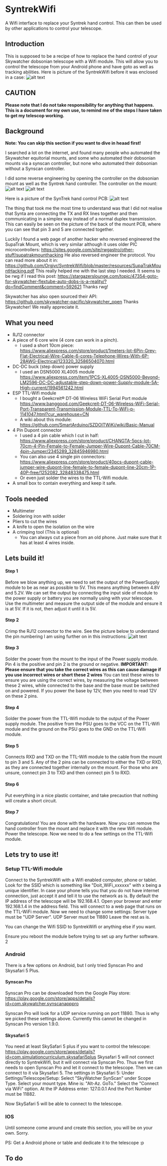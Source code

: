 # SyntrekWifi
A Wifi interface to replace your Syntrek hand control. This can then be used by other applications to control your telescope.

## Introduction
This is supposed to be a recipe of how to replace the hand control of your Skywatcher dobsonian telescope with a Wifi module. This will allow you to control the telescope from your Android phone and have goto as well as tracking abilities.
Here is picture of the SyntrekWifi before it was enclosed in a case:
![alt text](https://github.com/Orgjvr/SyntrekWifi/blob/master/pics/SyntrekWifi-front-no-case.jpg "Front of our new SyntrekWifi module")

## CAUTION
<b>Please note that I do not take responsibility for anything that happens. This is a document for my own use, to remind me of the steps I have taken to get my telescop working.</b>

## Background
<b>Note: You can skip this section if you want to dive in heaad first!</B>

I searched a lot on the internet, and found many people who automated the Skywatcher equitorial mounts, and some who automated their dobsonian mounts via a synscan controller, but none who automated their dobsonian without a Synscan controller.

I did some reverse engineering by opening the controller on the dobsonian mount as well as the Syntrek hand controller.
The controller on the mount:
![alt text](https://github.com/Orgjvr/SyntrekWifi/blob/master/pics/mount-pcb-front.jpg "Front of mount PCB")
![alt text](https://github.com/Orgjvr/SyntrekWifi/blob/master/pics/mount-pcb-back.jpg "Back of mount PCB")

Here is a picture of the SynTrek hand control PCB:
![alt text](https://github.com/Orgjvr/SyntrekWifi/blob/master/pics/mount-pcb-back.Sytrek-HC-back.jpg "Back of hand control PCB")

The thing that took me the most time to understand was that I did not realise that Synta are connecting the TX and RX lines together and then communicating in a simplex way instead of a normal duplex transmission. This can easily be seen on the picture of the back of the mount PCB, where you can see that pin 3 and 5 are connected together.

Luckily I found a web page of another hacker who reversed engineered the SupaTrak Mount, which is very similar although it uses older PIC microcontrollers: https://sites.google.com/site/rwgastro/other-stuff/supatrakmounthacking
He also reversed engineer the protocol. You can read more about it in: https://github.com/Orgjvr/SyntrekWifi/blob/master/resources/SupaTrakMountHacking.pdf
This really helped me with the last step I needed. It seems to be rwg if I read this post: https://stargazerslounge.com/topic/47354-goto-for-skywatcher-flextube-auto-dobs-is-a-reality/?do=findComment&comment=592621 Thanks rwg!

Skywatcher has also open sourced their API: https://github.com/skywatcher-pacific/skywatcher_open
Thanks Skywatcher! We really appreciate it.

## What you need
- RJ12 connector
- A piece of 6 core wire (4 core can work in a pinch). 
  - I used a short 10cm piece: https://www.aliexpress.com/store/product/1meters-lot-6Pin-Grey-Flat-Electrical-Wire-Cable-6-cores-Telephone-Wires-With-6P-28AWG-Electrical/123320_32586504070.html
- DC-DC buck (step down) power supply
  - I used an DSN5000 XL4005 module https://www.aliexpress.com/item/1PCS-XL4005-DSN5000-Beyond-LM2596-DC-DC-adjustable-step-down-power-Supply-module-5A-High-current/1994561242.html
- ESP TTL-Wifi module
  - I bought a Geekcreit® DT-06 Wireless WiFi Serial Port module https://www.banggood.com/Geekcreit-DT-06-Wireless-WiFi-Serial-Port-Transparent-Transmission-Module-TTL-To-WiFi-p-1141047.html?cur_warehouse=CN
  - A wiki about this module: https://github.com/SmartArduino/SZDOITWiKi/wiki/Basic-Manual
- 4 Pin Dupont connector
  - I used a 4 pin cable which I cut in half: https://www.aliexpress.com/store/product/CHANGTA-5pcs-lot-70cm-4-Pin-Female-to-Female-Jumper-Wire-Dupont-Cable-70CM-4pin-Jumper/2345289_32845946980.html
  - You can also use 4 single pin connectors: https://www.aliexpress.com/store/product/40pcs-dupont-cable-jumper-wire-dupont-line-female-to-female-dupont-line-20cm-1P-40P-free/1252082_32848338475.html
  - Or even just solder the wires to the TTL-Wifi module.
- A small box to contain everything and keep it safe.

## Tools needed
  - Multimeter
  - Soldering iron with solder
  - Pliers to cut the wires
  - A knife to open the isolation on the wire
  - A crimping tool (This is optional)
    - You can always cut a piece from an old phone. Just make sure that it has at least 4 wires inside.
  
## Lets build it!
#### Step 1
Before we blow anything up, we need to set the output of the PowerSupply module to be as near as possible to 5V. This means anything between 4.8V and 5.2V. We can set the output by connecting the input side of module to the power supply or battery you are normally using with your telescope. Use the multimeter and measure the output side of the module and ensure it is at 5V. If it is not, then adjust it until it is 5V.

#### Step 2
Crimp the RJ12 connector to the wire. See the picture below to understand the pin numbering I am using further on in this instructions: 
![alt text](https://github.com/Orgjvr/SyntrekWifi/blob/master/pics/rj12.png "RJ12 Pin numbers")

#### Step 3
Solder the power from the mount to the input of the Power supply module. Pin 4 is the positive and pin 2 is the ground or negative. <b>IMPORTANT: Please ensure that you take the correct wires as this can cause damage if you use incorrect wires or short these 2 wires</b> You can test these wires to ensure you are using the correct wires, by measuring the voltage between these 2 wires, while connected to the base and the base must be switched on and powered. If you power the base by 12V, then you need to read 12V on these 2 pins.

#### Step 4
Solder the power from the TTL-Wifi module to the output of the Power supply module. The positive from the PSU goes to the VCC on the TTL-Wifi module and the ground on the PSU goes to the GND on the TTL-Wifi module.   

#### Step 5
Connects RXD and TXD on the TTL-Wifi module to the cable from the mount to pin 3 and 5. Any of the 2 pins can be connected to either the TXD or RXD, as they are connected together internally on the mount. For those who are unsure, connect pin 3 to TXD and then connect pin 5 to RXD.

#### Step 6
Put everything in a nice plastic container, and take precaution that nothing will create a short circuit.

#### Step 7
Congratulations! You are done with the hardware. Now you can remove the hand controller from the mount and replace it with the new Wifi module. Power the telescope. Now we need to do a few settings on the TTL-Wifi module.

## Lets try to use it!
### Setup TTL-Wifi module
Connect to the SyntrekWifi with a Wifi enabled computer, phone or tablet. Look for the SSID which is something like "Doit_WiFi_xxxxxx" with x being a unique identifier. In case your phone tells you that you do not have internet connection, just accept it and tell it to use the network as is. By default the IP address of the telescope will be 192.168.4.1. 
Open your browser and enter 192.168.1.4 in the address field. This will connect to a web page that runs on the TTL-WiFi module. Now we need to change some settings:
 Server type must be "UDP Server".
 UDP Server must be 11880
 Leave the rest as is.

You can change the Wifi SSID to SyntrekWifi or anything else if you want. 

Ensure you reboot the module before trying to set up any further software.
2
### Android
There is a few options on Android, but I only tried Synscan Pro and Skysafari 5 Plus.

#### Synscan Pro
Synscan Pro can be downloaded from the Google Play store: https://play.google.com/store/apps/details?id=com.skywatcher.synscanapppro

Synscan Pro will look for a UDP service running on port 11880. Thus is why we picked these settings above. Currently this cannot be changed in Synscan Pro version 1.9.0.

#### Skysafari 5
You need at least SkySafari 5 plus if you want to control the telescope: https://play.google.com/store/apps/details?id=com.simulationcurriculum.skysafari5plus
Skysafari 5 will not connect directly to SyntrekWifi, but it will connect via Synscan Pro. Thus we first needs to open Synscan Pro and let it connect to the telescope. Then we can connect to it via Skysafari 5.
The settings in Skysafari 5:
Under Settings/Telescope/Setup:
Select "SkyWatcher SynScan" under Scope Type.
Select your mount type. Mine is: "Alt-Az. GoTo."
Select the "Connect via WiFi" option.
At the IP Address enter: 127.0.0.1
And the Port Number must be 11882.

Now SkySafari 5 will be able to connect to the telescope.


### IOS
Until someone come around and create this section, you will be on your own. Sorry.

PS: Get a Android phone or table and dedicate it to the telescope :p

## To do
